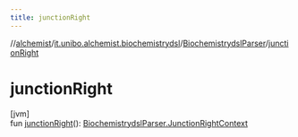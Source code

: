 ```yaml
---
title: junctionRight
---
```

//[alchemist](../../../index.html)/[it.unibo.alchemist.biochemistrydsl](../index.html)/[BiochemistrydslParser](index.html)/[junctionRight](junction-right.html)



# junctionRight



[jvm]\
fun [junctionRight](junction-right.html)(): [BiochemistrydslParser.JunctionRightContext](-junction-right-context/index.html)




